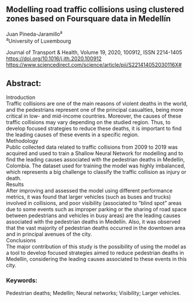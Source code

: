 ## Modelling road traffic collisions using clustered zones based on Foursquare data in Medellín
Juan Pineda-Jaramillo<sup>a</sup> \
<sup>a</sup>University of Luxembourg

Journal of Transport & Health, Volume 19, 2020, 100912, ISSN 2214-1405 \
https://doi.org/10.1016/j.jth.2020.100912 \
https://www.sciencedirect.com/science/article/pii/S221414052030116X#

## Abstract: 
Introduction \
Traffic collisions are one of the main reasons of violent deaths in the world, and the pedestrians represent one of the principal casualties, being more critical in low- and mid-income countries. Moreover, the causes of these traffic collisions may vary depending on the studied region. Thus, to develop focused strategies to reduce these deaths, it is important to find the leading causes of these events in a specific region. \
Methodology \
Public collected data related to traffic collisions from 2009 to 2019 was acquired and used to train a Shallow Neural Network for modelling and to find the leading causes associated with the pedestrian deaths in Medellín, Colombia. The dataset used for training the model was highly imbalanced, which represents a big challenge to classify the traffic collision as injury or death. \
Results \
After improving and assessed the model using different performance metrics, it was found that larger vehicles (such as buses and trucks) involved in collisions, and poor visibility (associated to “blind spot” areas due to some events such as improper parking or the sharing of road space between pedestrians and vehicles in busy areas) are the leading causes associated with the pedestrian deaths in Medellín. Also, it was observed that the vast majority of pedestrian deaths occurred in the downtown area and in principal avenues of the city. \
Conclusions \
The major contribution of this study is the possibility of using the model as a tool to develop focused strategies aimed to reduce pedestrian deaths in Medellín, considering the leading causes associated to these events in this city.


### Keywords: 
Pedestrian deaths; Medellín; Neural networks; Visibility; Larger vehicles.

